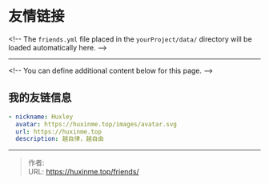 # 友情链接


&lt;!-- The `friends.yml` file placed in the `yourProject/data/` directory will be loaded automatically here. --&gt;

---

&lt;!-- You can define additional content below for this page. --&gt;


## 我的友链信息

````yaml
- nickname: Huxley
  avatar: https://huxinme.top/images/avatar.svg
  url: https://huxinme.top
  description: 越自律，越自由
````


---

> 作者:   
> URL: https://huxinme.top/friends/  

